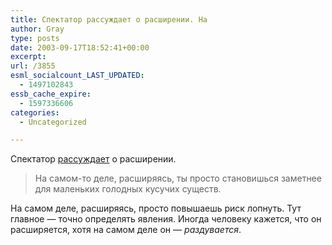 ```yaml
---
title: Спектатор рассуждает о расширении. На
author: Gray
type: posts
date: 2003-09-17T18:52:41+00:00
excerpt:
url: /3855
esml_socialcount_LAST_UPDATED:
  - 1497102843
essb_cache_expire:
  - 1597336606
categories:
  - Uncategorized

---
```








Спектатор <a href="http://register.spectator.ru/18.09.2003/1/comments" target="_blank">рассуждает</a> о расширении.

> На самом-то деле, расширяясь, ты просто становишься заметнее для маленьких голодных кусучих существ.

На самом деле, расширяясь, просто повышаешь риск лопнуть. Тут главное &#8212; точно определять явления. Иногда человеку кажется, что он расширяется, хотя на самом деле он &#8212; _раздувается_.